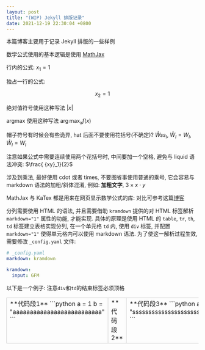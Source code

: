 ```yaml
---
layout: post
title: "(WIP) Jekyll 排版记录"
date: 2021-12-19 22:30:04 +0800
---
```


本篇博客主要用于记录 Jekyll 排版的一些样例


数学公式使用的基本逻辑是使用 [MathJax](https://github.com/mathjax/MathJax)

行内的公式: $x_1=1$

独占一行的公式:

$$
x_2=1
$$

绝对值符号使用这种写法 $\lvert x \rvert$

argmax 使用这种写法 $\arg\max_{x}{f(x)}$

帽子符号有时候会有些诡异, hat 后面不要使用花括号(不确定)? $\hat{W}ss_l$, $\hat{W}_l=W_l$, $\hat W_l=W_l$

注意如果公式中需要连续使用两个花括号时, 中间要加一个空格, 避免与 liquid 语法冲突: $\frac{ {xy}_1}{2}$

涉及到乘法, 最好使用 cdot 或者 times, 不要图省事使用普通的乘号, 它会容易与 markdown 语法的加粗/斜体混淆, 例如: **加粗文字**, $3\times x\cdot y$

MathJax 与 KaTex 都是用来在网页显示数学公式的库: 对比可参考这篇[博客](https://squidfunk.github.io/mkdocs-material/reference/math/)

分列需要使用 HTML 的语法, 并且需要借助 `kramdown` 提供的对 HTML 标签解析 `markdown="1"` 属性的功能, 才能实现. 具体的原理是使用 HTML 的 `table`, `tr`, `th`, `td` 标签建立表格实现分列, 在一个单元格 `td` 内, 使用 `div` 标签, 并配置 `markdown="1"` 使得单元格内可以使用 markdown 语法. 为了使这一解析过程生效, 需要修改 `_config.yaml` 文件:

```yaml
# _config.yaml
markdown: kramdown

kramdown:
  input: GFM
```

以下是一个例子: 注意`div`和`td`的结束标签必须顶格

<table style="width: 100%; table-layout: fixed;">
  <tr>
    <td style="width: 100%; word-wrap: break-word; padding=5px; border: 1px solid #ccc; vertical-align: top;"><div markdown="1">
**代码段1**
```python
a = 1
b = "aaaaaaaaaaaaaaaaaaaaaaaaaa"
```
</div></td>
    <td style="width: 100%; word-wrap: break-word; padding=5px; border: 1px solid #ccc; vertical-align: top;"><div markdown="1">
**代码段2**
</div></td>
    <td style="width: 100%; word-wrap: break-word; padding=5px; border: 1px solid #ccc; vertical-align: top;"><div markdown="1">
**代码段3**
```python
a = 1
b = "sssssssssssssssssssssssssssssssssssssss"
```
</div></td>
  </tr>
</table>